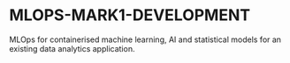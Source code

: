 # MLOPS-MARK1-DEVELOPMENT
MLOps for containerised machine learning, AI and statistical models for an existing data analytics application.
